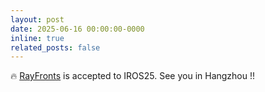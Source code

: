 ```yaml
---
layout: post
date: 2025-06-16 00:00:00-0000
inline: true
related_posts: false
---
```


🔥 <a href='https://rayfronts.github.io/'>RayFronts</a> is accepted to IROS25. See you in Hangzhou !!
